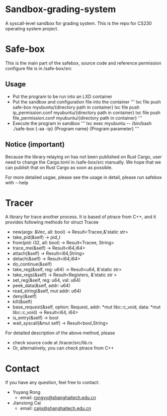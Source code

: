 # Sandbox-grading-system
A syscall-level sandbox for grading system. This is the repo for CS230 operating system project.

# Safe-box
This is the main part of the safebox, source code and reference permission configure file is in /safe-box/src

## Usage
- Put the program to be run into an LXD container
- Put the sandbox and configuration file into the container
''' 
lxc file push safe-box myubuntu/{directory path in container}
lxc file push ip_permission.conf myubuntu/{directory path in container}
lxc file push file_permission.conf myubuntu/{directory path in container}
'''
- Execute the program in sandbox
'''
lxc exec myubuntu -- /bin/bash
./safe-box {-aa -ip} {Program name} {Program parameter}
'''

## Notice (important)
Because the library relaying on has not been published on Rust Cargo, user need to change the Cargo.toml in /safe-box/src manually. We hope that we can publish that on Rust Cargo as soon as possible.

For more detailed usgae, please see the usage in detail, please run safebox with --help

# Tracer
A library for trace another process. It is based of ptrace from C++, and it provides following methods for struct Tracee 
- new(args: &Vec<String>, all: bool) -> Result<Tracee,&'static str>
- take_pid(&self) -> pid_t
- from(pid: i32, all: bool) -> Result<Tracee, String>
- trace_me(&self) -> Result<i64,i64>
- attach(&self) -> Result<i64,String>
- detach(&self) -> Result<i64,i64>
- do_continue(&self)
- take_reg(&self, reg: u64) -> Result<u64, &'static str>
- take_regs(&self) -> Result<Registers, &'static str >
- set_reg(&self, reg: u64, val: u64)
- peek_data(&self, addr: u64)
- read_string(&self, mut addr: u64)
- deny(&self)
- kill(&self)
- base_request(&self, option: Request, addr: *mut libc::c_void, data: *mut libc::c_void) -> Result<i64, i64>
- is_entry(&self) -> bool
- wait_syscall(&mut self) -> Result<bool,String>

For detailed description of the above method, please
- check source code at /tracer/src/lib.rs
- Or, alternatively, you can check ptrace from C++

# Contact
If you have any question, feel free to contact:
- Yuyang Rong
    + email: rongyy@shanghaitech.edu.cn
- Jianxiong Cai
    + email: caijx@shanghaitech.edu.cn
